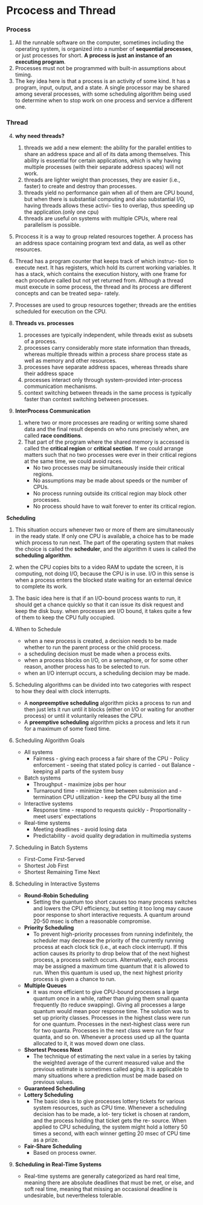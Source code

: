 # Prcocess and Thread 


### Process

 1. All the runnable software on the computer, sometimes including the operating system, is organized into a number of **sequential processes**, or just processes for short. **A process is just an instance of an executing program**.
 2. Processes must not be programmed with built-in assumptions about timing.
 3. The key idea here is that a process is an activity of some kind. It has a program, input, output, and a state. A single processor may be shared among several processes, with some scheduling algorithm being used to determine when to stop work on one process and service a different one.
 
### Thread

 4. **why need threads?**
    1. threads we add a new element: the ability for the parallel entities to share an address space and all of its data among themselves. This ability is essential for certain applications, which is why having multiple processes (with their separate address spaces) will not work.
    2. threads are lighter weight than processes, they are easier (i.e., faster) to create and destroy than processes.
    3. threads yield no performance gain when all of them are CPU bound, but when there is substantial computing and also substantial I/O, having threads allows these activi- ties to overlap, thus speeding up the application.(only one cpu)
    4. threads are useful on systems with multiple CPUs, where real parallelism is possible.

 5. Prcocess it is a way to group related resources together. A process has an address space containing program text and data, as well as other resources. 

 6. Thread has a program counter that keeps track of which instruc- tion to execute next. It has registers, which hold its current working variables. It has a stack, which contains the execution history, with one frame for each procedure called but not yet returned from. Although a thread must execute in some process, the thread and its process are different concepts and can be treated sepa- rately.

 7. Processes are used to group resources together; threads are the entities scheduled for execution on the CPU.

 8. **Threads vs. processes**
    1. processes are typically independent, while threads exist as subsets of a process.
    2. processes carry considerably more state information than threads, whereas multiple threads within a process share process state as well as memory and other resources. 
    3. processes have separate address spaces, whereas threads share their address space
    4. processes interact only through system-provided inter-process communication mechanisms.
    5. context switching between threads in the same process is typically faster than context switching between processes.

 9. **InterProcess Communication**
    1. where two or more processes are reading or writing some shared data and the final result depends on who runs precisely when, are called **race conditions**. 
    2. That part of the program where the shared memory is accessed is called the **critical region** or **critical section**. If we could arrange matters such that no two processes were ever in their critical regions at the same time, we could avoid races. 
        - No two processes may be simultaneously inside their critical regions.
        - No assumptions may be made about speeds or the number of CPUs.
        - No process running outside its critical region may block other processes.
        - No process should have to wait forever to enter its critical region.

**Scheduling**

 1. This situation occurs whenever two or more of them are simultaneously in the ready state. If only one CPU is available, a
choice has to be made which process to run next. The part of the operating system that makes the choice is called the **scheduler**, and the algorithm it uses is called the **scheduling algorithm**.

 2. when the CPU copies bits to a video RAM to update the screen, it is computing, not doing I/O, because the CPU is in use. I/O in this sense is when a process enters the blocked state waiting for an external device to complete its work.
 
 3. The basic idea here is that if an I/O-bound process wants to run, it should get a chance quickly so that it can issue its disk request and keep the disk busy. when processes are I/O bound, it takes quite a few of them to keep the CPU fully occupied.

 4. When to Schedule

    - when a new process is created, a decision needs to be made whether to run the parent process or the child process.
    - a scheduling decision must be made when a process exits.
    - when a process blocks on I/O, on a semaphore, or for some other reason, another process has to be selected to run.
    - when an I/O interrupt occurs, a scheduling decision may be made.

 5. Scheduling algorithms can be divided into two categories with respect to how they deal with clock interrupts.
    - A **nonpreemptive scheduling** algorithm picks a process to run and then just lets it run until it blocks (either on I/O or waiting for another process) or until it voluntarily releases the CPU.
    - A **preemptive scheduling** algorithm picks a process and lets it run for a maximum of some fixed time.

 6. Scheduling Algorithm Goals
    - All systems
        - Fairness - giving each process a fair share of the CPU            - Policy enforcement - seeing that stated policy is carried         - out Balance - keeping all parts of the system busy
    - Batch systems
        - Throughput - maximize jobs per hour
        - Turnaround time - minimize time between submission and            - termination CPU utilization - keep the CPU busy all the time
    - Interactive systems
        - Response time - respond to requests quickly                       - Proportionality - meet users' expectations
    - Real-time systems
        - Meeting deadlines - avoid losing data
        - Predictability - avoid quality degradation in multimedia systems

 7. Scheduling in Batch Systems
    - First-Come First-Served
    - Shortest Job First
    - Shortest Remaining Time Next
 
 8. Scheduling in Interactive Systems
    - **Round-Robin Scheduling** 
        - Setting the quantum too short causes too many process switches and lowers the CPU efficiency, but setting it too long may cause poor response to short interactive requests. A quantum around 20-50 msec is often a reasonable compromise.
    - **Priority Scheduling**
        - To prevent high-priority processes from running indefinitely, the scheduler may decrease the priority of the currently running process at each clock tick (i.e., at each clock interrupt). If this action causes its priority to drop below that of the next highest process, a process switch occurs. Alternatively, each process may be assigned a maximum time quantum that it is allowed to run. When this quantum is used up, the next highest priority process is given a chance to run. 
    - **Multiple Queues**
        - it was more efficient to give CPU-bound processes a large quantum once in a while, rather than giving them small quanta frequently (to reduce swapping). Giving all processes a large quantum would mean poor response time. The solution was to set up priority classes. Processes in the highest class were run for one quantum. Processes in the next-highest class were run for two quanta. Processes in the next class were run for four quanta, and so on. Whenever a process used up all the quanta allocated to it, it was moved down one class.
    - **Shortest Process Next**
        - The technique of estimating the next value in a series by taking the weighted average of the current measured value and the previous estimate is sometimes called aging. It is applicable to many situations where a prediction must be made based on previous values. 
    - **Guaranteed Scheduling** 
    - **Lottery Scheduling**
        - The basic idea is to give processes lottery tickets for various system resources, such as CPU time. Whenever a scheduling decision has to be made, a lot- tery ticket is chosen at random, and the process holding that ticket gets the re- source. When applied to CPU scheduling, the system might hold a lottery 50 times a second, with each winner getting 20 msec of CPU time as a prize. 
    - **Fair-Share Scheduling** 
        - Based on process owner.
        
 9. **Scheduling in Real-Time Systems**
    - Real-time systems are generally categorized as hard real time, meaning there are absolute deadlines that must be met, or else, and soft real time, meaning that missing an occasional deadline is undesirable, but nevertheless tolerable. 
